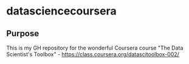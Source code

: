 datasciencecoursera
===================

## Purpose
This is my GH repository for the wonderful Coursera course "The Data Scientist's Toolbox" - https://class.coursera.org/datascitoolbox-002/
